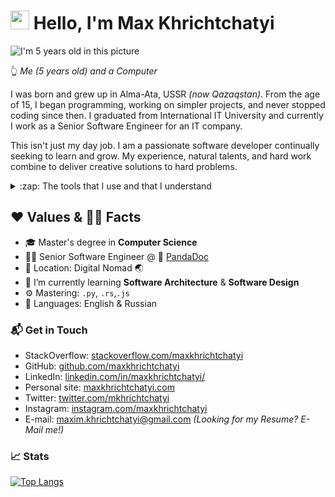 # <img src="https://media.giphy.com/media/hvRJCLFzcasrR4ia7z/giphy.gif" width="30px" height="30px"> Hello, I'm Max Khrichtchatyi

![I'm 5 years old in this picture](https://avatars.githubusercontent.com/u/1884450?s=300&v=4)

:point_up_2: *Me (5 years old) and a Computer*

I was born and grew up in Alma-Ata, USSR *(now Qazaqstan)*. From the age of 15, I began programming, working on simpler projects, and never stopped coding since then. I graduated from International IT University and currently I work as a Senior Software Engineer for an IT company. 

This isn't just my day job. I am a passionate software developer continually seeking to learn and grow. My experience, natural talents, and hard work combine to deliver creative solutions to hard problems.

<details>
  <summary>:zap: The tools that I use and that I understand</summary>

  ## Programming

  ![Python](https://img.shields.io/badge/-Python-000?&logo=Python)
  ![Rust](https://img.shields.io/badge/-Rust-000?&logo=Rust)
  ![JavaScript](https://img.shields.io/badge/-JavaScript-000?&logo=JavaScript)
  ![Java](https://img.shields.io/badge/-Java-000?&logo=Java&logoColor=007396)
  ![C](https://img.shields.io/badge/-C-000?&logo=C)
  ![C++](https://img.shields.io/badge/-C++-000?&logo=c%2b%2b&logoColor=00599C)
  ![PHP](https://img.shields.io/badge/-PHP-000?&logo=php)

  ## MQ

  ![RabbitMQ](https://img.shields.io/badge/-RabbitMQ-000?&logo=rabbitmq)
  ![ApacheKafka](https://img.shields.io/badge/-ApacheKafka-000?&logo=apachekafka)
  ![Nats](https://img.shields.io/badge/-Nats-000?&logo=nats)
  ![Gearman](https://img.shields.io/badge/-Gearman-000?&logo=Gearman)

  ## Databases

  ![Postgresql](https://img.shields.io/badge/-PostgreSQL-000?&logo=Postgresql)
  ![MySQL](https://img.shields.io/badge/-MySQL-000?&logo=MySQL)
  ![MariaDB](https://img.shields.io/badge/-MariaDB-000?&logo=MariaDB)
  ![MongoDB](https://img.shields.io/badge/-MongoDB-000?&logo=MongoDB)
  ![Aerospike](https://img.shields.io/badge/-Aerospike-000?&logo=Aerospike)
  ![Redis](https://img.shields.io/badge/-Redis-000?&logo=redis)
  ![ElasticSearch](https://img.shields.io/badge/-ElasticSearch-000?&logo=elasticsearch)
  ![ApacheSolr](https://img.shields.io/badge/-ApacheSolr-000?&logo=apachesolr)
  ![RethinkDB](https://img.shields.io/badge/-RethinkDB-000?&logo=rethinkdb)
  ![Memcached](https://img.shields.io/badge/-Memcached-000?&logo=memcached)
  ![SQLite](https://img.shields.io/badge/-SQLite-000?&logo=sqlite)
  
  ## Design patterns and principles
  
  ![MVC](https://img.shields.io/badge/-MVC-000?&logo=MVC)
  ![MVVM](https://img.shields.io/badge/-MVVM-000?&logo=MVVM)
  ![TDD](https://img.shields.io/badge/-TDD-000?&logo=TDD)
  ![FuturesPromisesParadigm](https://img.shields.io/badge/-Futures/PromisesParadigm-000?&logo=FuturesPromisesParadigm)
  ![FRP](https://img.shields.io/badge/-FRP-000?&logo=FRP)
  ![SOLID](https://img.shields.io/badge/-SOLID-000?&logo=SOLID)
  ![OOP](https://img.shields.io/badge/-OOP-000?&logo=OOP)
  ![SOA/SOC](https://img.shields.io/badge/-SOA/SOC-000?&logo=SOA/SOC)
  ![MSA](https://img.shields.io/badge/-MSA-000?&logo=MSA)
  ![EDA](https://img.shields.io/badge/-EDA-000?&logo=EDA)
    
  ## Frameworks
  
  ![Flask](https://img.shields.io/badge/-Flask-000?&logo=flask)
  ![FastAPI](https://img.shields.io/badge/-FastAPI-000?&logo=fastapi)
  ![Django](https://img.shields.io/badge/-Django-000?&logo=django)
  ![Rocket](https://img.shields.io/badge/-Rocket-000?&logo=rocket)
  ![Appcelerator](https://img.shields.io/badge/-Appcelerator-000?&logo=appcelerator)

  ## CI
  ![Jenkins](https://img.shields.io/badge/-Jenkins-000?&logo=jenkins)
  ![TravisCI](https://img.shields.io/badge/-TravisCI-000?&logo=travisci)
  
  ## Git and Dev flow
  ![Git](https://img.shields.io/badge/-Git-000?&logo=git)
  ![GitLab](https://img.shields.io/badge/-GitLab-000?&logo=gitlab)
  ![Bitbucket](https://img.shields.io/badge/-Bitbucket-000?&logo=bitbucket)
  ![Gerrit](https://img.shields.io/badge/-Gerrit-000?&logo=gerrit)
  ![Docker](https://img.shields.io/badge/-Docker-000?&logo=docker)
  ![Vagga](https://img.shields.io/badge/-Vagga-000?&logo=vagga)
  ![Sentry](https://img.shields.io/badge/-Sentry-000?&logo=sentry)
  ![Datadog](https://img.shields.io/badge/-Datadog-000?&logo=datadog)
  ![NewRelic](https://img.shields.io/badge/-NewRelic-000?&logo=newrelic)

  ## Management
  ![Jira](https://img.shields.io/badge/-Jira-000?&logo=jira)
  ![Trello](https://img.shields.io/badge/-Trello-000?&logo=trello)
  ![Asana](https://img.shields.io/badge/-Asana-000?&logo=asana)
  ![Notion](https://img.shields.io/badge/-Notion-000?&logo=notion)

</details>

## ❤️ Values & 🏴‍☠️ Facts

- 🎓 Master's degree in **Computer Science**
- 👨‍💻 Senior Software Engineer @ 🐼 <a href="https://pandadoc.com" target="_blank">PandaDoc</a>
- 📍 Location: Digital Nomad 🌏
- 🌱 I’m currently learning **Software Architecture** & **Software Design**
- ⚙️ Mastering: `.py`, `.rs`,`.js`
- 📣 Languages: English & Russian
<!-- - 👯 I’m looking to collaborate on **Open Source** and/or **Videogames** projects
- 💬 I'm mostly active within the **Python**, **Rust**, **Vue.JS**, **Node.JS** and **Unity 3D** communities 🏴‍☠️ -->

### 📬 Get in Touch

- StackOverflow: [stackoverflow.com/maxkhrichtchatyi][stackoverflow]
- GitHub: [github.com/maxkhrichtchatyi][github]
- LinkedIn: [linkedin.com/in/maxkhrichtchatyi/][linkedin]
- Personal site: [maxkhrichtchatyi.com][site]
- Twitter: [twitter.com/mkhrichtchatyi][twitter]
- Instagram: [instagram.com/maxkhrichtchatyi][instagram]
- E-mail: maxim.khrichtchatyi@gmail.com *(Looking for my Resume? E-Mail me!)*

### 📈 Stats

[![Top Langs](https://github-readme-stats.vercel.app/api/top-langs/?username=J0shu4B0y&layout=compact)](https://github.com/anuraghazra/github-readme-stats)

[stackoverflow]: https://stackoverflow.com/users/2149406/max-khrichtchatyi
[github]: https://github.com/maxkhrichtchatyi
[site]: https://maxkhrichtchatyi.com
[twitter]: https://twitter.com/mkhrichtchatyi
[linkedin]: https://www.linkedin.com/in/maxkhrichtchatyi/
[instagram]: https:/instagram.com/maxkhrichtchatyi/
